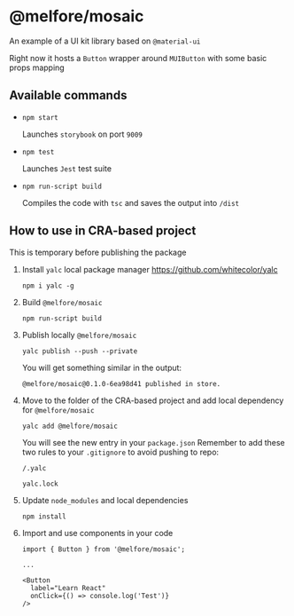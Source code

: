 # @melfore/mosaic
An example of a UI kit library based on `@material-ui`

Right now it hosts a `Button` wrapper around `MUIButton` with some basic props mapping

## Available commands

- `npm start`

  Launches `storybook` on port `9009`

- `npm test`

  Launches `Jest` test suite

- `npm run-script build`

  Compiles the code with `tsc` and saves the output into `/dist`

## How to use in CRA-based project
This is temporary before publishing the package

1. Install `yalc` local package manager https://github.com/whitecolor/yalc

    `npm i yalc -g`

2. Build `@melfore/mosaic`

    `npm run-script build`

3. Publish locally `@melfore/mosaic`

    `yalc publish --push --private`

    You will get something similar in the output:

    `@melfore/mosaic@0.1.0-6ea98d41 published in store.`

4. Move to the folder of the CRA-based project and add local dependency for `@melfore/mosaic`

    `yalc add @melfore/mosaic`

    You will see the new entry in your `package.json`
    Remember to add these two rules to your `.gitignore` to avoid pushing to repo:

    `/.yalc`

    `yalc.lock`

5. Update `node_modules` and local dependencies

    `npm install`

6. Import and use components in your code

    ```
    import { Button } from '@melfore/mosaic';

    ...
    
    <Button
      label="Learn React"
      onClick={() => console.log('Test')}
    />
    ```


  
    



